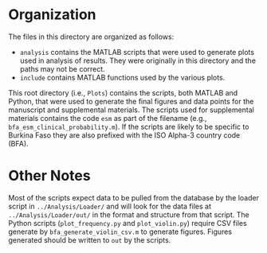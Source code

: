 # Organization

The files in this directory are organized as follows:

- `analysis` contains the MATLAB scripts that were used to generate plots used in analysis of results. They were originally in this directory and the paths may not be correct.
- `include` contains MATLAB functions used by the various plots. 

This root directory (i.e., `Plots`) contains the scripts, both MATLAB and Python, that were used to generate the final figures and data points for the manuscript and supplemental materials. The scripts used for supplemental materials contains the code `esm` as part of the filename (e.g., `bfa_esm_clinical_probability.m`). If the scripts are likely to be specific to Burkina Faso they are also prefixed with the ISO Alpha-3 country code (BFA).

# Other Notes

Most of the scripts expect data to be pulled from the database by the loader script in `../Analysis/Loader/` and will look for the data files at `../Analysis/Loader/out/` in the format and structure from that script. The Python scripts (`plot_frequency.py` and `plot_violin.py`) require CSV files generate by `bfa_generate_violin_csv.m` to generate figures. Figures generated should be written to `out` by the scripts.